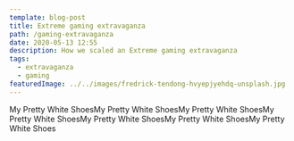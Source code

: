 ```yaml
---
template: blog-post
title: Extreme gaming extravaganza
path: /gaming-extravaganza
date: 2020-05-13 12:55
description: How we scaled an Extreme gaming extravaganza
tags:
  - extravaganza
  - gaming
featuredImage: ../../images/fredrick-tendong-hvyepjyehdq-unsplash.jpg
---
```


My Pretty White ShoesMy Pretty White ShoesMy Pretty White ShoesMy Pretty White ShoesMy Pretty White ShoesMy Pretty White ShoesMy Pretty White Shoes
